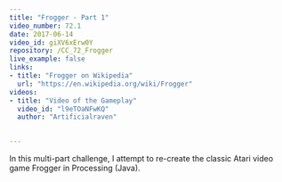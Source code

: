 ```yaml
---
title: "Frogger - Part 1"
video_number: 72.1
date: 2017-06-14
video_id: giXV6xErw0Y
repository: /CC_72_Frogger
live_example: false
links:
- title: "Frogger on Wikipedia"  
  url: "https://en.wikipedia.org/wiki/Frogger"
videos:
- title: "Video of the Gameplay"
  video_id: "l9eTOaNFwKQ"
  author: "Artificialraven"

  
---
```


In this multi-part challenge, I attempt to re-create the classic Atari video game Frogger in Processing (Java).

